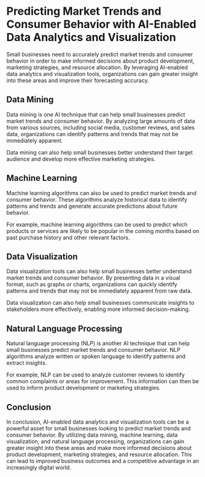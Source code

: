 Predicting Market Trends and Consumer Behavior with AI-Enabled Data Analytics and Visualization
=================================================================================================================================================================

Small businesses need to accurately predict market trends and consumer behavior in order to make informed decisions about product development, marketing strategies, and resource allocation. By leveraging AI-enabled data analytics and visualization tools, organizations can gain greater insight into these areas and improve their forecasting accuracy.

Data Mining
-----------

Data mining is one AI technique that can help small businesses predict market trends and consumer behavior. By analyzing large amounts of data from various sources, including social media, customer reviews, and sales data, organizations can identify patterns and trends that may not be immediately apparent.

Data mining can also help small businesses better understand their target audience and develop more effective marketing strategies.

Machine Learning
----------------

Machine learning algorithms can also be used to predict market trends and consumer behavior. These algorithms analyze historical data to identify patterns and trends and generate accurate predictions about future behavior.

For example, machine learning algorithms can be used to predict which products or services are likely to be popular in the coming months based on past purchase history and other relevant factors.

Data Visualization
------------------

Data visualization tools can also help small businesses better understand market trends and consumer behavior. By presenting data in a visual format, such as graphs or charts, organizations can quickly identify patterns and trends that may not be immediately apparent from raw data.

Data visualization can also help small businesses communicate insights to stakeholders more effectively, enabling more informed decision-making.

Natural Language Processing
---------------------------

Natural language processing (NLP) is another AI technique that can help small businesses predict market trends and consumer behavior. NLP algorithms analyze written or spoken language to identify patterns and extract insights.

For example, NLP can be used to analyze customer reviews to identify common complaints or areas for improvement. This information can then be used to inform product development or marketing strategies.

Conclusion
----------

In conclusion, AI-enabled data analytics and visualization tools can be a powerful asset for small businesses looking to predict market trends and consumer behavior. By utilizing data mining, machine learning, data visualization, and natural language processing, organizations can gain greater insight into these areas and make more informed decisions about product development, marketing strategies, and resource allocation. This can lead to improved business outcomes and a competitive advantage in an increasingly digital world.
